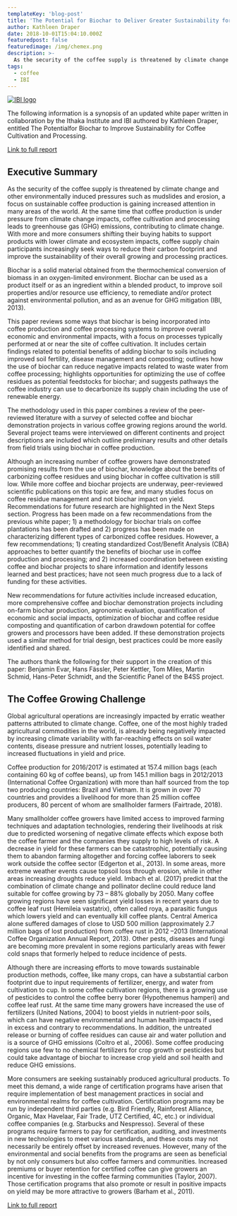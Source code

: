 ```yaml
---
templateKey: 'blog-post'
title: 'The Potential for Biochar to Deliver Greater Sustainability for Coffee Cultivation and Processing'
author: Kathleen Draper
date: 2018-10-01T15:04:10.000Z
featuredpost: false
featuredimage: /img/chemex.png
description: >-
  As the security of the coffee supply is threatened by climate change and other environmentally induced pressures such as mudslides and erosion, a focus on sustainable coffee production is gaining increased attention in many areas of the world. At the same time that coffee production is under pressure from climate change impacts, coffee cultivation and processing leads to greenhouse gas (GHG) emissions, contributing to climate change.
tags:
  - coffee
  - IBI
---
```


[![IBI logo](/img/chemex.png "International Biochar Initiative")](https://biochar-international.org/)

The following information is a synopsis of an updated white paper written in collaboration by the Ithaka Institute and IBI authored by Kathleen Draper, entitled The Potentialfor Biochar to Improve Sustainability for Coffee Cultivation and Processing.

[Link to full report](https://biochar-international.org/crop_report_coffee/)

## Executive Summary

As the security of the coffee supply is threatened by climate change and other environmentally induced pressures such as mudslides and erosion, a focus on sustainable coffee production is gaining increased attention in many areas of the world. At the same time that coffee production is under pressure from climate change impacts, coffee cultivation and processing leads to greenhouse gas (GHG) emissions, contributing to climate change. With more and more consumers shifting their buying habits to support products with lower climate and ecosystem impacts, coffee supply chain participants increasingly seek ways to reduce their carbon footprint and improve the sustainability of their overall growing and processing practices.

Biochar is a solid material obtained from the thermochemical conversion of biomass in an oxygen-limited environment. Biochar can be used as a product itself or as an ingredient within a blended product, to improve soil properties and/or resource use efficiency, to remediate and/or protect against environmental pollution, and as an avenue for GHG mitigation (IBI, 2013).

This paper reviews some ways that biochar is being incorporated into coffee production and coffee processing systems to improve overall economic and environmental impacts, with a focus on processes typically performed at or near the site of coffee cultivation. It includes certain findings related to potential benefits of adding biochar to soils including improved soil fertility, disease management and composting; outlines how the use of biochar can reduce negative impacts related to waste water from coffee processing; highlights opportunities for optimizing the use of coffee residues as potential feedstocks for biochar; and suggests pathways the coffee industry can use to decarbonize its supply chain including the use of renewable energy.

The methodology used in this paper combines a review of the peer-reviewed literature with a survey of selected coffee and biochar demonstration projects in various coffee growing regions around the world. Several project teams were interviewed on different continents and project descriptions are included which outline preliminary results and other details from field trials using biochar in coffee production.

Although an increasing number of coffee growers have demonstrated promising results from the use of biochar, knowledge about the benefits of carbonizing coffee residues and using biochar in coffee cultivation is still low. While more coffee and biochar projects are underway, peer-reviewed scientific publications on this topic are few, and many studies focus on coffee residue management and not biochar impact on yield. Recommendations for future research are highlighted in the Next Steps section. Progress has been made on a few recommendations from the previous white paper; 1) a methodology for biochar trials on coffee plantations has been drafted and 2) progress has been made on characterizing different types of carbonized coffee residues. However, a few recommendations; 1) creating standardized Cost/Benefit Analysis (CBA) approaches to better quantify the benefits of biochar use in coffee production and processing; and 2) increased coordination between existing coffee and biochar projects to share information and identify lessons learned and best practices; have not seen much progress due to a lack of funding for these activities.

New recommendations for future activities include increased education, more comprehensive coffee and biochar demonstration projects including on-farm biochar production, agronomic evaluation, quantification of economic and social impacts, optimization of biochar and coffee residue composting and quantification of carbon drawdown potential for coffee growers and processors have been added. If these demonstration projects used a similar method for trial design, best practices could be more easily identified and shared.

The authors thank the following for their support in the creation of this paper: Benjamin Evar, Hans Fässler, Peter Kettler, Tom Miles, Martin Schmid, Hans-Peter Schmidt, and the Scientific Panel of the B4SS project.

## The Coffee Growing Challenge

Global agricultural operations are increasingly impacted by erratic weather patterns attributed to climate change. Coffee, one of the most highly traded agricultural commodities in the world, is already being negatively impacted by increasing climate variability with far-reaching effects on soil water contents, disease pressure and nutrient losses, potentially leading to increased fluctuations in yield and price.

Coffee production for 2016/2017 is estimated at 157.4 million bags (each containing 60 kg of coffee beans), up from 145.1 million bags in 2012/2013 (International Coffee Organization) with more than half sourced from the top two producing countries: Brazil and Vietnam. It is grown in over 70 countries and provides a livelihood for more than 25 million coffee producers, 80 percent of whom are smallholder farmers (Fairtrade, 2018).

Many smallholder coffee growers have limited access to improved farming techniques and adaptation technologies, rendering their livelihoods at risk due to predicted worsening of negative climate effects which expose both the coffee farmer and the companies they supply to high levels of risk. A decrease in yield for these farmers can be catastrophic, potentially causing them to abandon farming altogether and forcing coffee laborers to seek work outside the coffee sector (Edgerton et al., 2013). In some areas, more extreme weather events cause topsoil loss through erosion, while in other areas increasing droughts reduce yield. Imbach et al. (2017) predict that the combination of climate change and pollinator decline could reduce land suitable for coffee growing by 73 – 88% globally by 2050. Many coffee growing regions have seen significant yield losses in recent years due to coffee leaf rust (Hemileia vastatrix), often called roya, a parasitic fungus which lowers yield and can eventually kill coffee plants. Central America alone suffered damages of close to USD 500 million (approximately 2.7 million bags of lost production) from coffee rust in 2012 –2013 (International Coffee Organization Annual Report, 2013). Other pests, diseases and fungi are becoming more prevalent in some regions particularly areas with fewer cold snaps that formerly helped to reduce incidence of pests.

Although there are increasing efforts to move towards sustainable production methods, coffee, like many crops, can have a substantial carbon footprint due to input requirements of fertilizer, energy, and water from cultivation to cup. In some coffee cultivation regions, there is a growing use of pesticides to control the coffee berry borer (Hypothenemus hamperi) and coffee leaf rust. At the same time many growers have increased the use of fertilizers (United Nations, 2004) to boost yields in nutrient-poor soils, which can have negative environmental and human health impacts if used in excess and contrary to recommendations. In addition, the untreated release or burning of coffee residues can cause air and water pollution and is a source of GHG emissions (Coltro et al., 2006). Some coffee producing regions use few to no chemical fertilizers for crop growth or pesticides but could take advantage of biochar to increase crop yield and soil health and reduce GHG emissions.

More consumers are seeking sustainably produced agricultural products. To meet this demand, a wide range of certification programs have arisen that require implementation of best management practices in social and environmental realms for coffee cultivation. Certification programs may be run by independent third parties (e.g. Bird Friendly, Rainforest Alliance, Organic, Max Havelaar, Fair Trade, UTZ Certified, 4C, etc.) or individual coffee companies (e.g. Starbucks and Nespresso).  Several of these programs require farmers to pay for certification, auditing, and investments in new technologies to meet various standards, and these costs may not necessarily be entirely offset by increased revenues. However, many of the environmental and social benefits from the programs are seen as beneficial by not only consumers but also coffee farmers and communities. Increased premiums or buyer retention for certified coffee can give growers an incentive for investing in the coffee farming communities (Taylor, 2007). Those certification programs that also promote or result in positive impacts on yield may be more attractive to growers (Barham et al., 2011).

[Link to full report](https://biochar-international.org/wp-content/uploads/2018/10/Coffee_FINAL_Oct-2018.pdf)
